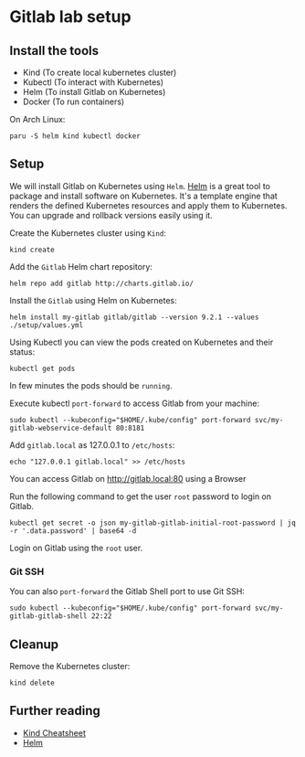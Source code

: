 # Gitlab lab setup

## Install the tools

- Kind (To create local kubernetes cluster)
- Kubectl (To interact with Kubernetes)
- Helm (To install Gitlab on Kubernetes)
- Docker (To run containers)

On Arch Linux:
```shell
paru -S helm kind kubectl docker
```

## Setup

We will install Gitlab on Kubernetes using `Helm`. [Helm](https://helm.sh/) is a great tool to package and install software on Kubernetes.
It's a template engine that renders the defined Kubernetes resources and apply them to Kubernetes.
You can upgrade and rollback versions easily using it.

Create the Kubernetes cluster using `Kind`:
```shell
kind create
```

Add the `Gitlab` Helm chart repository:
```shell
helm repo add gitlab http://charts.gitlab.io/
```

Install the `Gitlab` using Helm on Kubernetes:
```shell
helm install my-gitlab gitlab/gitlab --version 9.2.1 --values ./setup/values.yml
```

Using Kubectl you can view the pods created on Kubernetes and their status:
```shell
kubectl get pods
```

In few minutes the pods should be `running`.

Execute kubectl `port-forward` to access Gitlab from your machine:
```shell
sudo kubectl --kubeconfig="$HOME/.kube/config" port-forward svc/my-gitlab-webservice-default 80:8181
```

Add `gitlab.local` as 127.0.0.1 to `/etc/hosts`:
```shell
echo "127.0.0.1 gitlab.local" >> /etc/hosts
```

You can access Gitlab on http://gitlab.local:80 using a Browser

Run the following command to get the user `root` password to login on Gitlab.
```shell
kubectl get secret -o json my-gitlab-gitlab-initial-root-password | jq -r '.data.password' | base64 -d
```

Login on Gitlab using the `root` user.

### Git SSH

You can also `port-forward` the Gitlab Shell port to use Git SSH:
```shell
sudo kubectl --kubeconfig="$HOME/.kube/config" port-forward svc/my-gitlab-gitlab-shell 22:22
```

## Cleanup

Remove the Kubernetes cluster:
```shell
kind delete
```

## Further reading

- [Kind Cheatsheet](https://www.hackingnote.com/en/cheatsheets/kind/)
- [Helm](https://helm.sh/)
